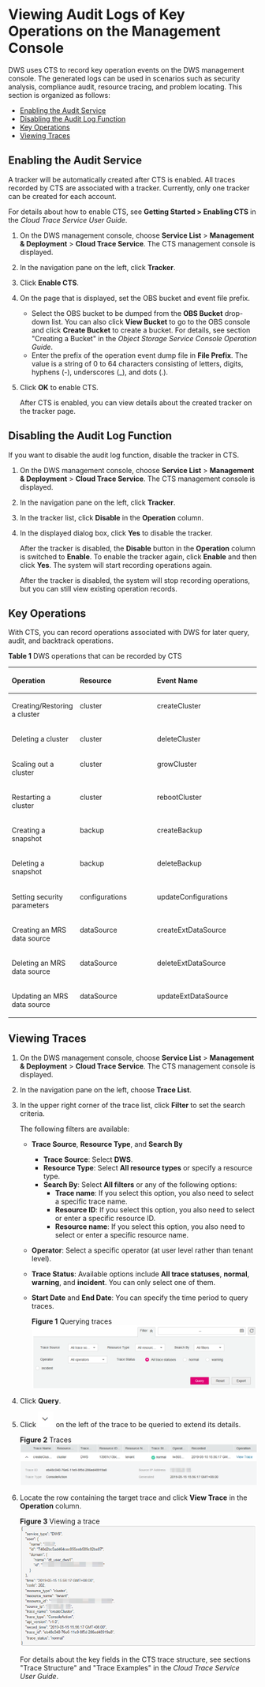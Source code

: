 # Viewing Audit Logs of Key Operations on the Management Console<a name="dws_01_0118"></a>

DWS uses CTS to record key operation events on the DWS management console. The generated logs can be used in scenarios such as security analysis, compliance audit, resource tracing, and problem locating. This section is organized as follows:

-   [Enabling the Audit Service](#section129109290328)
-   [Disabling the Audit Log Function](#section1247674310321)
-   [Key Operations](#section6775838155314)
-   [Viewing Traces](#section5922593541)

## Enabling the Audit Service <a name="section129109290328"></a>

A tracker will be automatically created after CTS is enabled. All traces recorded by CTS are associated with a tracker. Currently, only one tracker can be created for each account. 

For details about how to enable CTS, see  **Getting Started \> Enabling CTS**  in the  _Cloud Trace Service User Guide_.

1.  On the DWS management console, choose  **Service List**  \>  **Management & Deployment**  \>  **Cloud Trace Service**. The CTS management console is displayed.
2.  In the navigation pane on the left, click  **Tracker**.
3.  Click  **Enable CTS**.
4.  On the page that is displayed, set the OBS bucket and event file prefix.
    -   Select the OBS bucket to be dumped from the  **OBS Bucket**  drop-down list. You can also click  **View Bucket**  to go to the OBS console and click  **Create Bucket**  to create a bucket. For details, see section "Creating a Bucket" in the  _Object Storage Service Console Operation Guide_.
    -   Enter the prefix of the operation event dump file in  **File Prefix**. The value is a string of 0 to 64 characters consisting of letters, digits, hyphens \(-\), underscores \(\_\), and dots \(.\).

5.  Click  **OK**  to enable CTS.

    After CTS is enabled, you can view details about the created tracker on the tracker page.


## Disabling the Audit Log Function<a name="section1247674310321"></a>

If you want to disable the audit log function, disable the tracker in CTS.

1.  On the DWS management console, choose  **Service List**  \>  **Management & Deployment**  \>  **Cloud Trace Service**. The CTS management console is displayed.
2.  In the navigation pane on the left, click  **Tracker**.
3.  In the tracker list, click  **Disable**  in the  **Operation**  column.
4.  In the displayed dialog box, click  **Yes**  to disable the tracker.

    After the tracker is disabled, the  **Disable**  button in the  **Operation**  column is switched to  **Enable**. To enable the tracker again, click  **Enable**  and then click  **Yes**. The system will start recording operations again.

    After the tracker is disabled, the system will stop recording operations, but you can still view existing operation records.


## Key Operations<a name="section6775838155314"></a>

With CTS, you can record operations associated with DWS for later query, audit, and backtrack operations.

**Table  1**  DWS operations that can be recorded by CTS

<a name="table108627353548"></a>
<table><thead align="left"><tr id="row13512483544"><th class="cellrowborder" valign="top" width="25.979999999999997%" id="mcps1.2.4.1.1"><p id="p1035134865418"><a name="p1035134865418"></a><a name="p1035134865418"></a><strong id="b84235270616532"><a name="b84235270616532"></a><a name="b84235270616532"></a>Operation</strong></p>
</th>
<th class="cellrowborder" valign="top" width="31.78%" id="mcps1.2.4.1.2"><p id="p03544855411"><a name="p03544855411"></a><a name="p03544855411"></a><strong id="b84235270616536"><a name="b84235270616536"></a><a name="b84235270616536"></a>Resource</strong></p>
</th>
<th class="cellrowborder" valign="top" width="42.24%" id="mcps1.2.4.1.3"><p id="p1935148115420"><a name="p1935148115420"></a><a name="p1935148115420"></a><strong id="b84235270692033"><a name="b84235270692033"></a><a name="b84235270692033"></a>Event Name</strong></p>
</th>
</tr>
</thead>
<tbody><tr id="row3934935145410"><td class="cellrowborder" valign="top" width="25.979999999999997%" headers="mcps1.2.4.1.1 "><p id="p493433512544"><a name="p493433512544"></a><a name="p493433512544"></a>Creating/Restoring a cluster</p>
</td>
<td class="cellrowborder" valign="top" width="31.78%" headers="mcps1.2.4.1.2 "><p id="p6934153545414"><a name="p6934153545414"></a><a name="p6934153545414"></a>cluster</p>
</td>
<td class="cellrowborder" valign="top" width="42.24%" headers="mcps1.2.4.1.3 "><p id="p3934103515413"><a name="p3934103515413"></a><a name="p3934103515413"></a>createCluster</p>
</td>
</tr>
<tr id="row1293463514543"><td class="cellrowborder" valign="top" width="25.979999999999997%" headers="mcps1.2.4.1.1 "><p id="p593443512545"><a name="p593443512545"></a><a name="p593443512545"></a>Deleting a cluster</p>
</td>
<td class="cellrowborder" valign="top" width="31.78%" headers="mcps1.2.4.1.2 "><p id="p179341735105420"><a name="p179341735105420"></a><a name="p179341735105420"></a>cluster</p>
</td>
<td class="cellrowborder" valign="top" width="42.24%" headers="mcps1.2.4.1.3 "><p id="p189341335145413"><a name="p189341335145413"></a><a name="p189341335145413"></a>deleteCluster</p>
</td>
</tr>
<tr id="row179346353547"><td class="cellrowborder" valign="top" width="25.979999999999997%" headers="mcps1.2.4.1.1 "><p id="p6934935115417"><a name="p6934935115417"></a><a name="p6934935115417"></a>Scaling out a cluster</p>
</td>
<td class="cellrowborder" valign="top" width="31.78%" headers="mcps1.2.4.1.2 "><p id="p69341735125415"><a name="p69341735125415"></a><a name="p69341735125415"></a>cluster</p>
</td>
<td class="cellrowborder" valign="top" width="42.24%" headers="mcps1.2.4.1.3 "><p id="p1693403565411"><a name="p1693403565411"></a><a name="p1693403565411"></a>growCluster</p>
</td>
</tr>
<tr id="row4934203595417"><td class="cellrowborder" valign="top" width="25.979999999999997%" headers="mcps1.2.4.1.1 "><p id="p16934135115420"><a name="p16934135115420"></a><a name="p16934135115420"></a>Restarting a cluster</p>
</td>
<td class="cellrowborder" valign="top" width="31.78%" headers="mcps1.2.4.1.2 "><p id="p29351635165416"><a name="p29351635165416"></a><a name="p29351635165416"></a>cluster</p>
</td>
<td class="cellrowborder" valign="top" width="42.24%" headers="mcps1.2.4.1.3 "><p id="p16935935205420"><a name="p16935935205420"></a><a name="p16935935205420"></a>rebootCluster</p>
</td>
</tr>
<tr id="row4935143555411"><td class="cellrowborder" valign="top" width="25.979999999999997%" headers="mcps1.2.4.1.1 "><p id="p1193543545412"><a name="p1193543545412"></a><a name="p1193543545412"></a>Creating a snapshot</p>
</td>
<td class="cellrowborder" valign="top" width="31.78%" headers="mcps1.2.4.1.2 "><p id="p1593563555419"><a name="p1593563555419"></a><a name="p1593563555419"></a>backup</p>
</td>
<td class="cellrowborder" valign="top" width="42.24%" headers="mcps1.2.4.1.3 "><p id="p893583555415"><a name="p893583555415"></a><a name="p893583555415"></a>createBackup</p>
</td>
</tr>
<tr id="row1893543510548"><td class="cellrowborder" valign="top" width="25.979999999999997%" headers="mcps1.2.4.1.1 "><p id="p69351335185410"><a name="p69351335185410"></a><a name="p69351335185410"></a>Deleting a snapshot</p>
</td>
<td class="cellrowborder" valign="top" width="31.78%" headers="mcps1.2.4.1.2 "><p id="p129356358546"><a name="p129356358546"></a><a name="p129356358546"></a>backup</p>
</td>
<td class="cellrowborder" valign="top" width="42.24%" headers="mcps1.2.4.1.3 "><p id="p193513514547"><a name="p193513514547"></a><a name="p193513514547"></a>deleteBackup</p>
</td>
</tr>
<tr id="row893593514540"><td class="cellrowborder" valign="top" width="25.979999999999997%" headers="mcps1.2.4.1.1 "><p id="p11935183575415"><a name="p11935183575415"></a><a name="p11935183575415"></a>Setting security parameters</p>
</td>
<td class="cellrowborder" valign="top" width="31.78%" headers="mcps1.2.4.1.2 "><p id="p69351435205413"><a name="p69351435205413"></a><a name="p69351435205413"></a>configurations</p>
</td>
<td class="cellrowborder" valign="top" width="42.24%" headers="mcps1.2.4.1.3 "><p id="p1693513520544"><a name="p1693513520544"></a><a name="p1693513520544"></a>updateConfigurations</p>
</td>
</tr>
<tr id="row17935113525410"><td class="cellrowborder" valign="top" width="25.979999999999997%" headers="mcps1.2.4.1.1 "><p id="p8935133519544"><a name="p8935133519544"></a><a name="p8935133519544"></a>Creating an MRS data source</p>
</td>
<td class="cellrowborder" valign="top" width="31.78%" headers="mcps1.2.4.1.2 "><p id="p39350352549"><a name="p39350352549"></a><a name="p39350352549"></a>dataSource</p>
</td>
<td class="cellrowborder" valign="top" width="42.24%" headers="mcps1.2.4.1.3 "><p id="p69351235115420"><a name="p69351235115420"></a><a name="p69351235115420"></a>createExtDataSource</p>
</td>
</tr>
<tr id="row13935153525412"><td class="cellrowborder" valign="top" width="25.979999999999997%" headers="mcps1.2.4.1.1 "><p id="p293533595416"><a name="p293533595416"></a><a name="p293533595416"></a>Deleting an MRS data source</p>
</td>
<td class="cellrowborder" valign="top" width="31.78%" headers="mcps1.2.4.1.2 "><p id="p1093553525418"><a name="p1093553525418"></a><a name="p1093553525418"></a>dataSource</p>
</td>
<td class="cellrowborder" valign="top" width="42.24%" headers="mcps1.2.4.1.3 "><p id="p6935113517541"><a name="p6935113517541"></a><a name="p6935113517541"></a>deleteExtDataSource</p>
</td>
</tr>
<tr id="row119354358545"><td class="cellrowborder" valign="top" width="25.979999999999997%" headers="mcps1.2.4.1.1 "><p id="p293633515545"><a name="p293633515545"></a><a name="p293633515545"></a>Updating an MRS data source</p>
</td>
<td class="cellrowborder" valign="top" width="31.78%" headers="mcps1.2.4.1.2 "><p id="p3936535185420"><a name="p3936535185420"></a><a name="p3936535185420"></a>dataSource</p>
</td>
<td class="cellrowborder" valign="top" width="42.24%" headers="mcps1.2.4.1.3 "><p id="p1193610357545"><a name="p1193610357545"></a><a name="p1193610357545"></a>updateExtDataSource</p>
</td>
</tr>
</tbody>
</table>

## Viewing Traces<a name="section5922593541"></a>

1.  On the DWS management console, choose  **Service List**  \>  **Management & Deployment**  \>  **Cloud Trace Service**. The CTS management console is displayed.
2.  In the navigation pane on the left, choose  **Trace List**.
3.  In the upper right corner of the trace list, click  **Filter**  to set the search criteria.

    The following filters are available:

    -   **Trace Source**,  **Resource Type**, and  **Search By**
        -   **Trace Source**: Select  **DWS**.
        -   **Resource Type**: Select  **All resource types**  or specify a resource type.
        -   **Search By**: Select  **All filters**  or any of the following options:
            -   **Trace name**: If you select this option, you also need to select a specific trace name.
            -   **Resource ID**: If you select this option, you also need to select or enter a specific resource ID.
            -   **Resource name**: If you select this option, you also need to select or enter a specific resource name.

    -   **Operator**: Select a specific operator \(at user level rather than tenant level\).
    -   **Trace Status**: Available options include  **All trace statuses**,  **normal**,  **warning**, and  **incident**. You can only select one of them.
    -   **Start Date**  and  **End Date**: You can specify the time period to query traces.

        **Figure  1**  Querying traces<a name="fig3113184315571"></a>  
        ![](figures/querying-traces.png "querying-traces")

4.  Click  **Query**.
5.  Click  ![](figures/icon-dws-expand.png)  on the left of the trace to be queried to extend its details.

    **Figure  2**  Traces<a name="fig1272611231835"></a>  
    ![](figures/traces.png "traces")

6.  Locate the row containing the target trace and click  **View Trace**  in the  **Operation**  column.

    **Figure  3**  Viewing a trace<a name="fig1958255022314"></a>  
    ![](figures/viewing-a-trace.png "viewing-a-trace")

    For details about the key fields in the CTS trace structure, see sections "Trace Structure" and "Trace Examples" in the  _Cloud Trace Service User Guide_.


  

